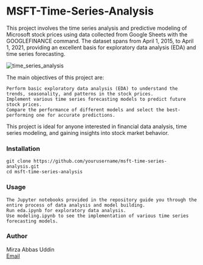 
# MSFT-Time-Series-Analysis
This project involves the time series analysis and predictive modeling of Microsoft stock prices using data collected from Google Sheets with the GOOGLEFINANCE command. The dataset spans from April 1, 2015, to April 1, 2021, providing an excellent basis for exploratory data analysis (EDA) and time series forecasting.

![time_series_analysis](https://github.com/mirzaaa101/MSFT-Time-Series-Analysis/assets/132736299/06fb5b8f-adfd-4b7a-adb5-0724200ad2fc)


The main objectives of this project are:

    Perform basic exploratory data analysis (EDA) to understand the trends, seasonality, and patterns in the stock prices.
    Implement various time series forecasting models to predict future stock prices.
    Compare the performance of different models and select the best-performing one for accurate predictions.

This project is ideal for anyone interested in financial data analysis, time series modeling, and gaining insights into stock market behavior.

### Installation
    git clone https://github.com/yourusername/msft-time-series-analysis.git
    cd msft-time-series-analysis

### Usage
    The Jupyter notebooks provided in the repository guide you through the entire process of data analysis and model building.
    Run eda.ipynb for exploratory data analysis.
    Use modeling.ipynb to see the implementation of various time series forecasting models.

### Author
Mirza Abbas Uddin  
[Email](mailto:mirzaabbasuddin2@gmail.com)
